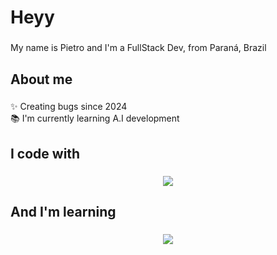 <h1 align="left">Heyy</h1>

###

<p align="left">My name is Pietro and I'm a FullStack Dev, from Paraná, Brazil</p>

###

<h2 align="left">About me</h2>

###

<p align="left">✨ Creating bugs since 2024<br>📚 I'm currently learning A.I development</p>

###

<h2 align="left">I code with</h2>

###

<p align="center">
<a href="https://skillicons.dev">
  <img src="https://skillicons.dev/icons?i=html,css,js,py" />
</a>
</p>

###

<h2>And I'm learning</h2>

###

<p align="center">
<a href="https://skillicons.dev">
  <img src="https://skillicons.dev/icons?i=java" />
</a>
</p>
